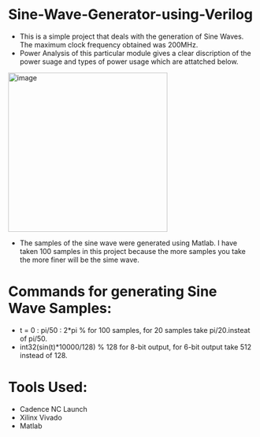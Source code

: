 # Sine-Wave-Generator-using-Verilog
- This is a simple project that deals with the generation of Sine Waves. The maximum clock frequency obtained was 200MHz. 
- Power Analysis of this particular module gives a clear discription of the power suage and types of power usage which are attatched below. 
<img width="323" alt="image" src="https://user-images.githubusercontent.com/99958597/226159560-5b7d7b4a-cda8-46a9-a4a6-b670ac371acb.png">

- The samples of the sine wave were generated using Matlab. I have taken 100 samples in this project because the more samples you take the more finer will be the sime wave. 
# Commands for generating Sine Wave Samples:
 - t = 0 : pi/50 : 2*pi % for 100 samples, for 20 samples take pi/20.insteat of pi/50.
 - int32(sin(t)*10000/128) % 128 for 8-bit output, for 6-bit output take 512 instead of 128.  

# Tools Used: 
- Cadence NC Launch 
- Xilinx Vivado
- Matlab
